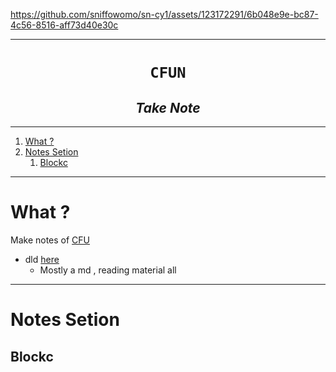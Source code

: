 https://github.com/sniffowomo/sn-cy1/assets/123172291/6b048e9e-bc87-4c56-8516-aff73d40e30c

---

<h1 align="center"><code> CFUN </code></h1>
<h2 align="center"><i> Take Note </i></h2>

---

1. [What ?](#what-)
2. [Notes Setion](#notes-setion)
   1. [Blockc](#blockc)

---

# What ?

Make notes of [CFU](https://github.com/Cyfrin/foundry-full-course-f23)



- dld [here](../cfug/)
  - Mostly a md , reading material all

---- 

# Notes Setion  

## Blockc